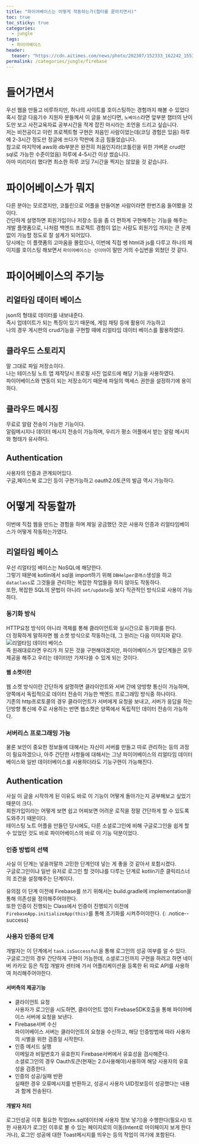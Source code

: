 ```yaml
---
title: "파이어베이스는 어떻게 작동하는가(챕터를 끝마치면서)"
toc: true
toc_sticky: true
categories:
  - jungle
tags:
  - 파이어베이스
header:
  teaser: "https://cdn.aitimes.com/news/photo/202307/152333_162242_1553.jpg"
permalink: /categories/jungle/firebase
---
```

# 들어가면서

우선 웹을 만들고 비루하지만, 하나의 사이트를 호이스팅하는 경험까지 해볼 수 있었다<br>
혹시 정글 다음기수 지원자 분들께서 이 글을 보신다면, `노베이스`라면 앞부분 챕터의 난이도만 보고 사전교육자료 공부시간을 적게 잡진 마시라는 조언을 드리고 싶습니다.<br>
저는 비전공이고 이런 프로젝트형 구현은 처음인 사람이었는데(코딩 경험은 있음) 하루에 2-3시간 정도만 정글에 쓰다가 막판에 조금 힘들었습니다.<br>
참고로 마지막에 aws와 db부분은 완전히 처음인지라(코틀린을 위한 가벼운 crud만 sql로 가능한 수준이었음) 하루에 4-5시간 이상 썼습니다.<br>
아마 미리미리 했다면 최소한 하루 코딩 7시간을 찍지는 않았을 것 같습니다.

# 파이어베이스가 뭐지
다른 분야는 모르겠지만, 코틀린으로 어플을 만들어본 사람이라면 한번즈음 들어봤을 것이다.<br>
간단하게 설명하면 회원가입이나 저장소 등을 좀 더 편하게 구현해주는 기능을 해주는 개발 플랫폼으로, 나처럼 백엔드 프로젝트 경험이 없는 사람도 회원가입 까지는 큰 문제 없이 가능할 정도로 잘 설계가 되어있다.<br>
당시에는 이 플랫폼의 고마움을 몰랐으나, 이번에 직접 쌩 html과 js를 다루고 하나의 페이지를 호이스팅 해보면서 `파이어베이스는 신이야`이 말만 거의 수십번을 외쳤던 것 같다.
# 파이어베이스의 주기능
## 리얼타임 데이터 베이스
json의 형태로 데이터를 내보내준다.<br>
즉시 업데이트가 되는 특징이 있기 때문에, 게임 채팅 등에 활용이 가능하고<br>
나의 경우 게시판의 crud기능을 구현할 때에 리얼타임 데이터 베이스를 활용하였다.<br>
## 클라우드 스토리지
말 그대로 파일 저장소이다.<br>
나는 테이스팅 노트 앱 제작당시 프로필 사진 업로드에 해당 기능을 사용하였다.<br>
파이어베이스와 연동이 되는 저장소이기 때문에 파일의 액세스 권한을 설정하기에 용이하다.
## 클라우드 메시징
무료로 알람 전송이 가능한 기능이다.<br>
알림메시지나 데이터 메시지 전송이 가능하며, 우리가 평소 어플에서 받는 알람 메시지와 형태가 유사하다.
## Authentication
사용자의 인증과 관계되어있다.<br>
구글,페이스북 로그인 등이 구현가능하고 oauth2.0토큰의 발급 역시 가능하다.
# 어떻게 작동할까
이번에 직접 웹을 만드는 경험을 하며 제일 궁금했던 것은 사용자 인증과 리얼타임베이스가 어떻게 작동하는가였다.<br>
## 리얼타임 베이스
우선 리얼타임 베이스는 NoSQL에 해당한다.<br>
그렇기 때문에 kotlin에서 sql을 import하기 위해 `DBHelper클래스`생성을 하고 `dataclass`로 그것들을 관리하는 복잡한 작업들을 하지 않아도 작동하다.<br>
또한, 복잡한 SQL의 문법이 아니라 `set/update`등 보다 직관적인 방식으로 사용이 가능하다.
### 동기화 방식
HTTP요청 방식이 아니라 객체를 통해 클라이언트와 실시간으로 동기화를 한다.<br>
더 정확하게 말하자면 웹 소켓 방식으로 작동하는데, 그 원리는 다음 이미지와 같다.
![리얼타임 데이터 베이스](https://github.com/park-yina/park-yina.github.io/blob/main/%EB%A6%AC%EC%96%BC%ED%83%80%EC%9E%84%EB%8D%B0%EC%9D%B4%ED%84%B0%EB%B2%A0%EC%9D%B4%EC%8A%A4.jpg?raw=true)<br>
즉 원래대로라면 우리가 저 모든 것을 구현해야겠지만, 파이어베이스가 앞단계들은 모두 제공을 해주고 우리는 데이터만 가져다쓸 수 있게 되는 것이다.
#### 웹 소켓이란
웹 소켓 방식이란 간단하게 설명하면 클라이언트와 서버 간에 양방향 통신이 가능하며, 양쪽에서 독립적으로 데이터 전송이 가능한 백엔드 프로그래밍 방식중 하나이다.<br>
기존의 http프로토콜의 경우 클라이언트가 서버에게 요청을 보내고, 서버가 응답을 하는 단방향 통신에 주로 사용하는 반면 웹소켓은 양쪽에서 독립적인 데이터 전송이 가능하다.
### 서버리스 프로그래밍 가능
물론 보안이 중요한 정보들에 대해서는 자신이 서버를 만들고 따로 관리하는 등의 과정이 필요하겠으나, 아주 간단한 사항들에 대해서는 그냥 파이어베이스의 리얼타임 데이터베이스와 일반 데이터베이스를 사용하더라도 기능구현이 가능해진다.
## Authentication
사실 이 글을 시작하게 된 이유도 바로 이 기능이 어떻게 돌아가는지 공부해보고 싶었기 때문이 크다.<br>
회원가입이라는 어떻게 보면 쉽고 어찌보면 어려운 로직을 정말 간단하게 할 수 있도록 도와주기 때문이다.<br>
테이스팅 노트 어플을 만들던 당시에도, 다른 소셜로그인에 비해 구글로그인을 쉽게 할 수 있었던 것도 바로 파이어베이스의 바로 이 기능 덕분이었다.<br>
### 인증 방법의 선택
사실 이 단계는 넣을까말까 고민한 단계인데 넣는 게 좋을 것 같아서 포함시켰다.<br>
구글로그인이냐 일반 유저로 로그인 할 것이냐를 다루는 단계로 kotlin기준 클릭리스너의 조건을 설정해주는 단계이다.

유의점
이 단계 이전에 Firebase를 쓰기 위해서는 build.gradle에 implementation을 통해 의존성을 정의해주어야한다.<br>
또한 인증이 진행되는 Class에서 인증이 진행되기 이전에 `FirebaseApp.initializeApp(this)`를 통해 초기화를 시켜주어야한다.
{: .notice--success}
### 사용자 인증의 단계
개발자는 이 단계에서 `task.isSuccessful`을 통해 로그인의 성공 여부를 알 수 있다.<br>
구글로그인의 경우 간단하게 구현이 가능한데, 소셜로그인까지 구현을 하려고 하면 네이버 카카오 등은 직접 개발자 센터에 가서 어플리케이션을 등록한 뒤 따로 API를 사용하여 처리해주어야한다.
#### 서버측의 제공기능
- 클라이언트 요청<br>
사용자가 로그인을 시도하면, 클라이언트 앱이 FirebaseSDK호출을 통해 파이어베이스 서버에 요청을 보낸다.
- Firebase서버 수신<br>
파이어베이스 서버는 클라이언트의 요청을 수신하고, 해당 인증방법에 따라 사용자의 시별을 위한 검증일 시작한다.
- 인증 메서드 실행<br>
이메일과 비밀번호가 유효한지 Firebase서버에서  유효성을 검사해준다.<br>
소셜로그인의 경우 Oauth토큰(현재는 2.0사용해야)사용하여 해당 사용자의 유효성을 검증한다.
- 인증의 성공/실패 반환<br>
실패한 경우 오류메시지를 반환하고, 성공시 사용자 UID정보등이 성공했다는 내용과 함께 전송된다.
#### 개발자 처리
로그인성공 이후 필요한 작업(ex.sql데이터에 사용자 정보 넣기)을 수행한다(필요시)
또한 사용자가 로그인 이후로 볼 수 있는 페이지로의 이동(Intent로 마이페이지 보게 한다거나), 로그인 성공에 대한 Toast메시지를 띄우는 등의 작업이 여기에 포함된다.